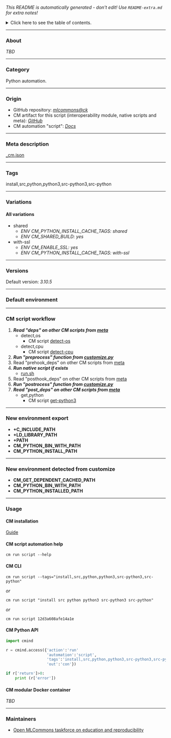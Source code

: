 *This README is automatically generated - don't edit! Use `README-extra.md` for extra notes!*

<details>
<summary>Click here to see the table of contents.</summary>

* [About](#about)
* [Category](#category)
* [Origin](#origin)
* [Meta description](#meta-description)
* [Tags](#tags)
* [Variations](#variations)
  * [ All variations](#all-variations)
* [Versions](#versions)
* [Default environment](#default-environment)
* [CM script workflow](#cm-script-workflow)
* [New environment export](#new-environment-export)
* [New environment detected from customize](#new-environment-detected-from-customize)
* [Usage](#usage)
  * [ CM installation](#cm-installation)
  * [ CM script automation help](#cm-script-automation-help)
  * [ CM CLI](#cm-cli)
  * [ CM Python API](#cm-python-api)
  * [ CM modular Docker container](#cm-modular-docker-container)
* [Maintainers](#maintainers)

</details>

___
### About

*TBD*
___
### Category

Python automation.
___
### Origin

* GitHub repository: *[mlcommons@ck](https://github.com/mlcommons/ck/tree/master/cm-mlops)*
* CM artifact for this script (interoperability module, native scripts and meta): *[GitHub](https://github.com/mlcommons/ck/tree/master/cm-mlops/script/install-python-src)*
* CM automation "script": *[Docs](https://github.com/octoml/ck/blob/master/docs/list_of_automations.md#script)*

___
### Meta description
[_cm.json](_cm.json)

___
### Tags
install,src,python,python3,src-python3,src-python

___
### Variations
#### All variations
* shared
  - *ENV CM_PYTHON_INSTALL_CACHE_TAGS: shared*
  - *ENV CM_SHARED_BUILD: yes*
* with-ssl
  - *ENV CM_ENABLE_SSL: yes*
  - *ENV CM_PYTHON_INSTALL_CACHE_TAGS: with-ssl*
___
### Versions
Default version: *3.10.5*

___
### Default environment

___
### CM script workflow

  1. ***Read "deps" on other CM scripts from [meta](https://github.com/mlcommons/ck/tree/master/cm-mlops/script/install-python-src/_cm.json)***
     * detect,os
       - CM script [detect-os](https://github.com/mlcommons/ck/tree/master/cm-mlops/script/detect-os)
     * detect,cpu
       - CM script [detect-cpu](https://github.com/mlcommons/ck/tree/master/cm-mlops/script/detect-cpu)
  1. ***Run "preprocess" function from [customize.py](https://github.com/mlcommons/ck/tree/master/cm-mlops/script/install-python-src/customize.py)***
  1. Read "prehook_deps" on other CM scripts from [meta](https://github.com/mlcommons/ck/tree/master/cm-mlops/script/install-python-src/_cm.json)
  1. ***Run native script if exists***
     * [run.sh](https://github.com/mlcommons/ck/tree/master/cm-mlops/script/install-python-src/run.sh)
  1. Read "posthook_deps" on other CM scripts from [meta](https://github.com/mlcommons/ck/tree/master/cm-mlops/script/install-python-src/_cm.json)
  1. ***Run "postrocess" function from [customize.py](https://github.com/mlcommons/ck/tree/master/cm-mlops/script/install-python-src/customize.py)***
  1. ***Read "post_deps" on other CM scripts from [meta](https://github.com/mlcommons/ck/tree/master/cm-mlops/script/install-python-src/_cm.json)***
     * get,python
       - CM script [get-python3](https://github.com/mlcommons/ck/tree/master/cm-mlops/script/get-python3)
___
### New environment export

* **+C_INCLUDE_PATH**
* **+LD_LIBRARY_PATH**
* **+PATH**
* **CM_PYTHON_BIN_WITH_PATH**
* **CM_PYTHON_INSTALL_PATH**
___
### New environment detected from customize

* **CM_GET_DEPENDENT_CACHED_PATH**
* **CM_PYTHON_BIN_WITH_PATH**
* **CM_PYTHON_INSTALLED_PATH**
___
### Usage

#### CM installation
[Guide](https://github.com/mlcommons/ck/blob/master/docs/installation.md)

#### CM script automation help
```cm run script --help```

#### CM CLI
`cm run script --tags="install,src,python,python3,src-python3,src-python"`

*or*

`cm run script "install src python python3 src-python3 src-python"`

*or*

`cm run script 12d3a608afe14a1e`

#### CM Python API

```python
import cmind

r = cmind.access({'action':'run'
                  'automation':'script',
                  'tags':'install,src,python,python3,src-python3,src-python'
                  'out':'con'})

if r['return']>0:
    print (r['error'])
```

#### CM modular Docker container
*TBD*
___
### Maintainers

* [Open MLCommons taskforce on education and reproducibility](https://github.com/mlcommons/ck/blob/master/docs/mlperf-education-workgroup.md)